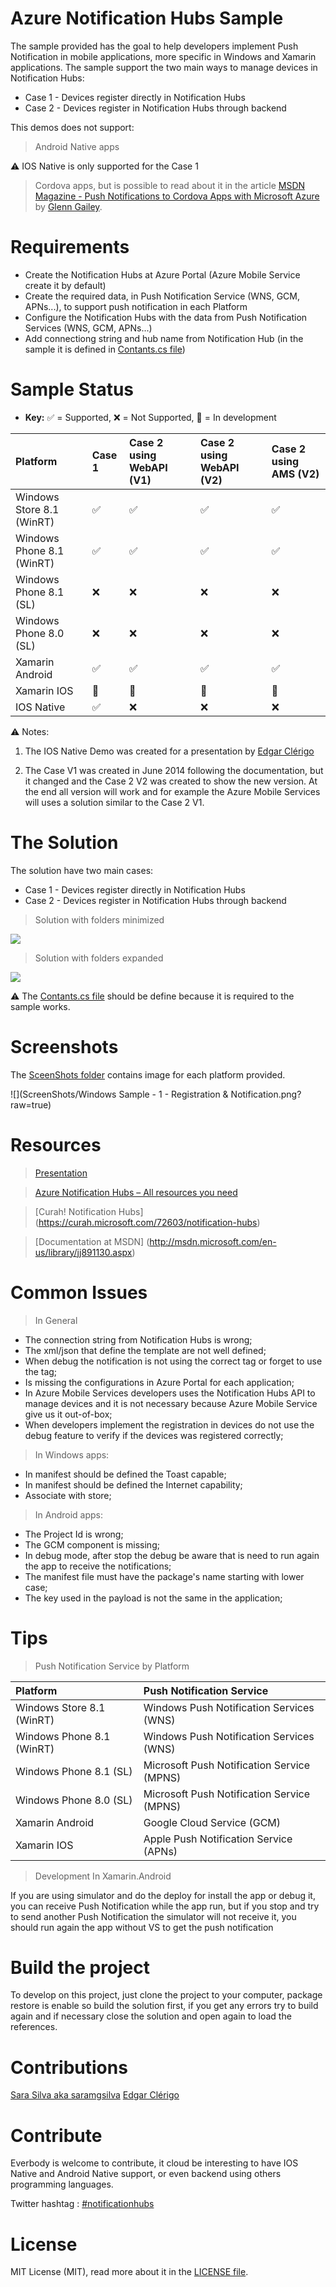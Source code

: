 Azure Notification Hubs Sample
================

The sample provided has the goal to help developers implement Push Notification in mobile applications, more specific in Windows and Xamarin applications. The sample support the two main ways to manage devices in Notification Hubs:

* Case 1 - Devices register directly in Notification Hubs 
* Case 2 - Devices register in Notification Hubs through backend


This demos does not support:

> Android Native apps 

:warning: IOS Native is only supported for the Case 1


> Cordova apps, but is possible to read about it in the article [MSDN Magazine - Push Notifications to Cordova Apps with Microsoft Azure](http://msdn.microsoft.com/en-us/magazine/dn879353.aspx) by [Glenn Gailey](http://msdn.microsoft.com/en-us/magazine/dn879353.aspx).


Requirements
================

* Create the Notification Hubs at Azure Portal (Azure Mobile Service create it by default)
* Create the required data, in Push Notification Service (WNS, GCM, APNs...), to support push notification in each Platform
* Configure the Notification Hubs with the data from Push Notification Services (WNS, GCM, APNs...)
* Add connectiong string and hub name from Notification Hub (in the sample it is defined in [Contants.cs file](https://github.com/saramgsilva/NotificationHubs/blob/master/Shared/Constants.cs))


Sample Status
================

* **Key:** :white_check_mark: = Supported,  :x: = Not Supported, :wrench: = In development 


Platform | Case 1 | Case 2 using WebAPI (V1) | Case 2 using WebAPI (V2) | Case 2 using AMS (V2) 
:---------- | :------------------------ | :------------------------ | :------------------------ | :------------------------ |
Windows Store 8.1 (WinRT) | :white_check_mark:  | :white_check_mark: | :white_check_mark: | :white_check_mark: 
Windows Phone 8.1 (WinRT) | :white_check_mark: | :white_check_mark:   | :white_check_mark:   | :white_check_mark: 
Windows Phone 8.1 (SL)| :x: | :x: | :x:| :x:
Windows Phone 8.0 (SL)| :x: | :x:| :x:| :x:
Xamarin Android | :white_check_mark: | :white_check_mark:  | :white_check_mark:   | :white_check_mark:  
Xamarin IOS | :wrench: | :wrench:| :wrench:| :wrench:
IOS Native | :white_check_mark:   | :x:| :x:| :x:


:warning: Notes:

1. The IOS Native Demo was created for a presentation by [Edgar Clérigo](https://twitter.com/clerigo)

2. The Case V1 was created in June 2014 following the documentation, but it changed and the Case 2 V2 was created to show the new version. At the end all version will work and for example the Azure Mobile Services will uses a solution similar to the Case 2 V1.


The Solution
=============

The solution have two main cases:

* Case 1 - Devices register directly in Notification Hubs 
* Case 2 - Devices register in Notification Hubs through backend

> Solution with folders minimized

![](ScreenShots/FinalSolution-Close.png?raw=true)

> Solution with folders expanded

![](ScreenShots/FinalSolution-Open.png?raw=true)


:warning: The [Contants.cs file](https://github.com/saramgsilva/NotificationHubs/blob/master/Shared/Constants.cs) should be define because it is required to the sample works.


Screenshots
================

The [SceenShots folder](https://github.com/saramgsilva/NotificationHubs/tree/master/ScreenShots) contains image for each platform provided.

![](ScreenShots/Windows Sample - 1 - Registration & Notification.png?raw=true)


Resources
================

> [Presentation](http://www.saramgsilva.com/index.php/2014/mobile-notification-for-any-device-using-azure-notification-hubs/)

> [Azure Notification Hubs – All resources you need](http://www.saramgsilva.com/index.php/2014/azure-notification-hubs-all-resources-you-need/)

> [Curah! Notification Hubs] (https://curah.microsoft.com/72603/notification-hubs)

> [Documentation at MSDN] (http://msdn.microsoft.com/en-us/library/jj891130.aspx)



Common Issues
================

> In General  

* The connection string from Notification Hubs is wrong;
* The xml/json that define the template are not well defined;
* When debug the notification is not using the correct tag or forget to use the tag;
* Is missing the configurations in Azure Portal for each application;
* In Azure Mobile Services developers uses the Notification Hubs API to manage devices and it is not necessary because Azure Mobile Service give us it out-of-box;
* When developers implement the registration in devices do not use the debug feature to verify if the devices was registered correctly; 


> In Windows apps:

* In manifest should be defined the Toast capable;
* In manifest should be defined the Internet capability;
* Associate with store;

> In Android apps:

* The Project Id is wrong;
* The GCM component is missing;
* In debug mode, after stop the debug be aware that is need to run again the app to receive the notifications;
* The manifest file must have the package's name starting with lower case;
* The key used in the payload is not the same in the application;


Tips
================

> Push Notification Service by Platform


Platform | Push Notification Service 
:---------- | :------------------------ |
Windows Store 8.1 (WinRT) | Windows Push Notification Services (WNS) 
Windows Phone 8.1 (WinRT) | Windows Push Notification Services (WNS)
Windows Phone 8.1 (SL)| Microsoft Push Notification Service (MPNS)
Windows Phone 8.0 (SL)| Microsoft Push Notification Service (MPNS)
Xamarin Android | Google Cloud Service (GCM)
Xamarin IOS | Apple Push Notification Service (APNs)



> Development In Xamarin.Android

If you are using simulator and do the deploy for install the app or debug it, you can receive Push Notification while the app run, but if you stop and try to send another Push Notification the simulator will not receive it, you should run again the app without VS to get the push notification



Build the project
================

To develop on this project, just clone the project to your computer, package restore is enable so build the solution first, if you get any errors try to build again and if necessary close the solution and open again to load the references.



Contributions
================

[Sara Silva aka saramgsilva](https://twitter.com/saramgsilva)
[Edgar Clérigo](https://twitter.com/clerigo)


Contribute
================

Everbody is welcome to contribute, it cloud be interesting to have IOS Native and Android Native support, or even backend using others programming languages.

Twitter hashtag : [#notificationhubs](https://twitter.com/search?q=%23notificationhubs&src=typd)


License
================
MIT License (MIT), read more about it in the [LICENSE file](https://raw.githubusercontent.com/saramgsilva/NotificationHubs/master/LICENSE.txt).
